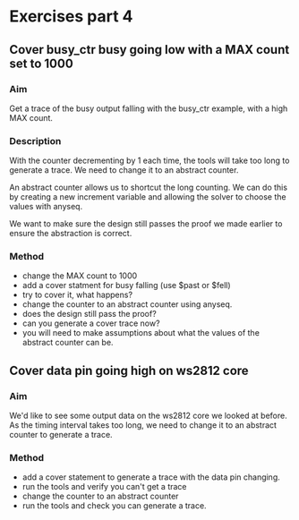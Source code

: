# Exercises part 4

## Cover busy_ctr busy going low with a MAX count set to 1000

### Aim

Get a trace of the busy output falling with the busy_ctr example, with a high MAX count.

### Description

With the counter decrementing by 1 each time, the tools will take too long to generate
a trace. We need to change it to an abstract counter.

An abstract counter allows us to shortcut the long counting. We can do this by creating 
a new increment variable and allowing the solver to choose the values with anyseq.

We want to make sure the design still passes the proof we made earlier to ensure the abstraction
is correct.

### Method

* change the MAX count to 1000
* add a cover statment for busy falling (use $past or $fell)
* try to cover it, what happens?
* change the counter to an abstract counter using anyseq.
* does the design still pass the proof?
* can you generate a cover trace now?
* you will need to make assumptions about what the values of the abstract counter can be.

## Cover data pin going high on ws2812 core

### Aim

We'd like to see some output data on the ws2812 core we looked at before.
As the timing interval takes too long, we need to change it to an abstract counter to generate a trace.

### Method

* add a cover statement to generate a trace with the data pin changing.
* run the tools and verify you can't get a trace
* change the counter to an abstract counter
* run the tools and check you can generate a trace.
